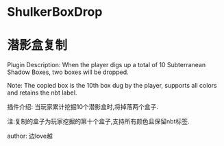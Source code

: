 # ShulkerBoxDrop
# 潜影盒复制
Plugin Description: When the player digs up a total of 10 Subterranean Shadow Boxes, two boxes will be dropped.

Note: The copied box is the 10th box dug by the player, supports all colors and retains the nbt label.

插件介绍: 当玩家累计挖掘10个潜影盒时,将掉落两个盒子.

注:复制的盒子为玩家挖掘的第十个盒子,支持所有颜色且保留nbt标签.

author: 边love越



